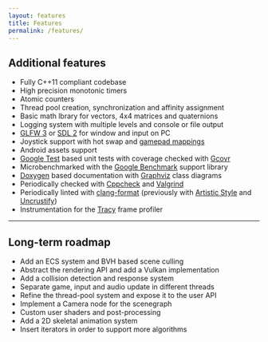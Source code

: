```yaml
---
layout: features
title: Features
permalink: /features/
---
```


## Additional features

- Fully C++11 compliant codebase
- High precision monotonic timers
- Atomic counters
- Thread pool creation, synchronization and affinity assignment
- Basic math lbrary for vectors, 4x4 matrices and quaternions
- Logging system with multiple levels and console or file output
- [GLFW 3](http://www.glfw.org/) or [SDL 2](https://www.libsdl.org/) for window and input on PC
- Joystick support with hot swap and [gamepad mappings](https://wiki.libsdl.org/CategoryGameController)
- Android assets support
- [Google Test](https://github.com/google/googletest) based unit tests with coverage checked with [Gcovr](http://gcovr.com/)
- Microbenchmarked with the [Google Benchmark](https://github.com/google/benchmark) support library
- [Doxygen](http://www.stack.nl/~dimitri/doxygen/) based documentation with [Graphviz](http://www.graphviz.org/) class diagrams
- Periodically checked with [Cppcheck](http://cppcheck.sourceforge.net/) and [Valgrind](http://valgrind.org/)
- Periodically linted with [clang-format](https://clang.llvm.org/docs/ClangFormat.html) (previously with [Artistic Style](http://astyle.sourceforge.net/) and [Uncrustify](http://uncrustify.sourceforge.net/))
- Instrumentation for the [Tracy](https://bitbucket.org/wolfpld/tracy) frame profiler

---

## Long-term roadmap

- Add an ECS system and BVH based scene culling
- Abstract the rendering API and add a Vulkan implementation
- Add a collision detection and response system
- Separate game, input and audio update in different threads
- Refine the thread-pool system and expose it to the user API
- Implement a Camera node for the scenegraph
- Custom user shaders and post-processing
- Add a 2D skeletal animation system
- Insert iterators in order to support more algorithms

